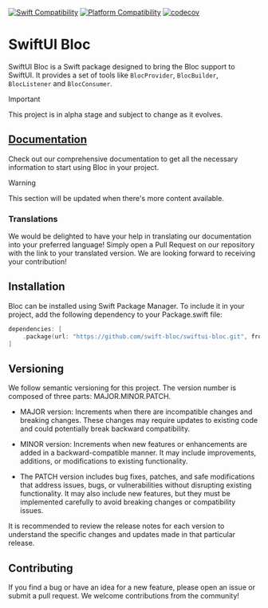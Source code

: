 [![Swift Compatibility](https://img.shields.io/endpoint?url=https%3A%2F%2Fswiftpackageindex.com%2Fapi%2Fpackages%2Fswift-bloc%2Fswiftui-bloc%2Fbadge%3Ftype%3Dswift-versions)](https://swiftpackageindex.com/swift-bloc/swiftui-bloc)
[![Platform Compatibility](https://img.shields.io/endpoint?url=https%3A%2F%2Fswiftpackageindex.com%2Fapi%2Fpackages%2Fswift-bloc%2Fswiftui-bloc%2Fbadge%3Ftype%3Dplatforms)](https://swiftpackageindex.com/swift-bloc/swiftui-bloc)
[![codecov](https://codecov.io/gh/swift-bloc/swiftui-bloc/graph/badge.svg?token=UMULZ95OZV)](https://codecov.io/gh/swift-bloc/swiftui-bloc)

# SwiftUI Bloc

SwiftUI Bloc is a Swift package designed to bring the Bloc support to SwiftUI. It provides a set of tools like `BlocProvider`, `BlocBuilder`, `BlocListener` and `BlocConsumer`.

> [!IMPORTANT]
> This project is in alpha stage and subject to change as it evolves.

## [Documentation](https://swiftpackageindex.com/swift-bloc/swiftui-bloc/main/documentation/swiftuibloc)

Check out our comprehensive documentation to get all the necessary information to start using Bloc in your project.

> [!WARNING]
> This section will be updated when there's more content available.

### Translations

We would be delighted to have your help in translating our documentation into your preferred language! Simply open a Pull Request on our repository with the link to your translated version. We are looking forward to receiving your contribution!

## Installation

Bloc can be installed using Swift Package Manager. To include it in your project, add the following dependency to your Package.swift file:

```swift
dependencies: [
    .package(url: "https://github.com/swift-bloc/swiftui-bloc.git", from: "1.0.0")
]
```

<!--
## Usage

- TODO

This is just a simple example of what Bloc can do. Check out the documentation for more information on how to use it.
-->

## Versioning

We follow semantic versioning for this project. The version number is composed of three parts: MAJOR.MINOR.PATCH.

- MAJOR version: Increments when there are incompatible changes and breaking changes. These changes may require updates to existing code and could potentially break backward compatibility.

- MINOR version: Increments when new features or enhancements are added in a backward-compatible manner. It may include improvements, additions, or modifications to existing functionality.

- The PATCH version includes bug fixes, patches, and safe modifications that address issues, bugs, or vulnerabilities without disrupting existing functionality. It may also include new features, but they must be implemented carefully to avoid breaking changes or compatibility issues.

It is recommended to review the release notes for each version to understand the specific changes and updates made in that particular release.

## Contributing

If you find a bug or have an idea for a new feature, please open an issue or  submit a pull request. We welcome contributions from the community!